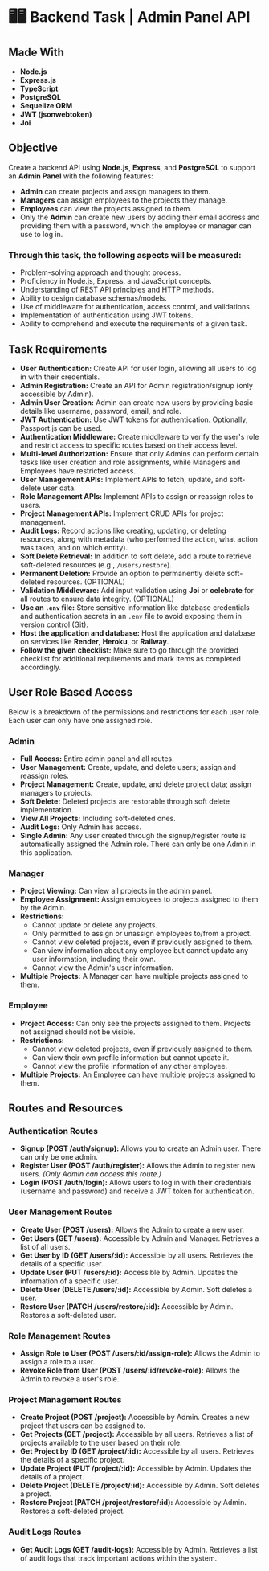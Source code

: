 # 🖥️🖥️ Backend Task | Admin Panel API

## Made With

- **Node.js**
- **Express.js**
- **TypeScript**
- **PostgreSQL**
- **Sequelize ORM**
- **JWT (jsonwebtoken)**
- **Joi**

  
## Objective

Create a backend API using **Node.js**, **Express**, and **PostgreSQL** to support an **Admin Panel** with the following features:

- **Admin** can create projects and assign managers to them.
- **Managers** can assign employees to the projects they manage.
- **Employees** can view the projects assigned to them.
- Only the **Admin** can create new users by adding their email address and providing them with a password, which the employee or manager can use to log in.

### Through this task, the following aspects will be measured:

- Problem-solving approach and thought process.
- Proficiency in Node.js, Express, and JavaScript concepts.
- Understanding of REST API principles and HTTP methods.
- Ability to design database schemas/models.
- Use of middleware for authentication, access control, and validations.
- Implementation of authentication using JWT tokens.
- Ability to comprehend and execute the requirements of a given task.

## Task Requirements

- **User Authentication:** Create API for user login, allowing all users to log in with their credentials.
- **Admin Registration:** Create an API for Admin registration/signup (only accessible by Admin).
- **Admin User Creation:** Admin can create new users by providing basic details like username, password, email, and role.
- **JWT Authentication:** Use JWT tokens for authentication. Optionally, Passport.js can be used.
- **Authentication Middleware:** Create middleware to verify the user's role and restrict access to specific routes based on their access level.
- **Multi-level Authorization:** Ensure that only Admins can perform certain tasks like user creation and role assignments, while Managers and Employees have restricted access.
- **User Management APIs:** Implement APIs to fetch, update, and soft-delete user data.
- **Role Management APIs:** Implement APIs to assign or reassign roles to users.
- **Project Management APIs:** Implement CRUD APIs for project management.
- **Audit Logs:** Record actions like creating, updating, or deleting resources, along with metadata (who performed the action, what action was taken, and on which entity).
- **Soft Delete Retrieval:** In addition to soft delete, add a route to retrieve soft-deleted resources (e.g., `/users/restore`).
- **Permanent Deletion:** Provide an option to permanently delete soft-deleted resources. (OPTIONAL)
- **Validation Middleware:** Add input validation using **Joi** or **celebrate** for all routes to ensure data integrity. (OPTIONAL)
- **Use an `.env` file:** Store sensitive information like database credentials and authentication secrets in an `.env` file to avoid exposing them in version control (Git).
- **Host the application and database:** Host the application and database on services like **Render**, **Heroku**, or **Railway**.
- **Follow the given checklist:** Make sure to go through the provided checklist for additional requirements and mark items as completed accordingly.

## User Role Based Access

Below is a breakdown of the permissions and restrictions for each user role. Each user can only have one assigned role.

### Admin

- **Full Access:** Entire admin panel and all routes.
- **User Management:** Create, update, and delete users; assign and reassign roles.
- **Project Management:** Create, update, and delete project data; assign managers to projects.
- **Soft Delete:** Deleted projects are restorable through soft delete implementation.
- **View All Projects:** Including soft-deleted ones.
- **Audit Logs:** Only Admin has access.
- **Single Admin:** Any user created through the signup/register route is automatically assigned the Admin role. There can only be one Admin in this application.

### Manager

- **Project Viewing:** Can view all projects in the admin panel.
- **Employee Assignment:** Assign employees to projects assigned to them by the Admin.
- **Restrictions:** 
  - Cannot update or delete any projects.
  - Only permitted to assign or unassign employees to/from a project.
  - Cannot view deleted projects, even if previously assigned to them.
  - Can view information about any employee but cannot update any user information, including their own.
  - Cannot view the Admin's user information.
- **Multiple Projects:** A Manager can have multiple projects assigned to them.

### Employee

- **Project Access:** Can only see the projects assigned to them. Projects not assigned should not be visible.
- **Restrictions:**
  - Cannot view deleted projects, even if previously assigned to them.
  - Can view their own profile information but cannot update it.
  - Cannot view the profile information of any other employee.
- **Multiple Projects:** An Employee can have multiple projects assigned to them.

## Routes and Resources


### Authentication Routes

- **Signup (POST /auth/signup):** Allows you to create an Admin user. There can only be one admin.
- **Register User (POST /auth/register):** Allows the Admin to register new users. *(Only Admin can access this route.)*
- **Login (POST /auth/login):** Allows users to log in with their credentials (username and password) and receive a JWT token for authentication.

### User Management Routes

- **Create User (POST /users):** Allows the Admin to create a new user.
- **Get Users (GET /users):** Accessible by Admin and Manager. Retrieves a list of all users.
- **Get User by ID (GET /users/:id):** Accessible by all users. Retrieves the details of a specific user.
- **Update User (PUT /users/:id):** Accessible by Admin. Updates the information of a specific user.
- **Delete User (DELETE /users/:id):** Accessible by Admin. Soft deletes a user.
- **Restore User (PATCH /users/restore/:id):** Accessible by Admin. Restores a soft-deleted user.

### Role Management Routes

- **Assign Role to User (POST /users/:id/assign-role):** Allows the Admin to assign a role to a user.
- **Revoke Role from User (POST /users/:id/revoke-role):** Allows the Admin to revoke a user's role.

### Project Management Routes

- **Create Project (POST /project):** Accessible by Admin. Creates a new project that users can be assigned to.
- **Get Projects (GET /project):** Accessible by all users. Retrieves a list of projects available to the user based on their role.
- **Get Project by ID (GET /project/:id):** Accessible by all users. Retrieves the details of a specific project.
- **Update Project (PUT /project/:id):** Accessible by Admin. Updates the details of a project.
- **Delete Project (DELETE /project/:id):** Accessible by Admin. Soft deletes a project.
- **Restore Project (PATCH /project/restore/:id):** Accessible by Admin. Restores a soft-deleted project.

### Audit Logs Routes

- **Get Audit Logs (GET /audit-logs):** Accessible by Admin. Retrieves a list of audit logs that track important actions within the system.
